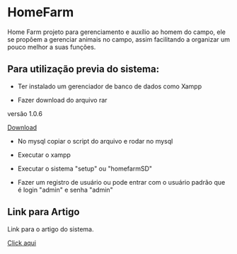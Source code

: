 # HomeFarm
Home Farm projeto para gerenciamento e auxílio ao homem do campo, ele se propõem a gerenciar animais no campo, assim facilitando a organizar um pouco melhor a suas funções.

## Para utilização previa do sistema:

* Ter instalado um gerenciador de banco de dados como Xampp

* Fazer download do arquivo rar

 versão 1.0.6
 
 [Download](https://drive.google.com/file/d/1XGVXhihirjKoL7gWcBGiCHxXunW-sAtI/view?usp=sharing)
 
 * No mysql copiar o script do arquivo e rodar no mysql
 
 * Executar o xampp
 
 * Executar o sistema "setup" ou "homefarmSD"
 
 * Fazer um registro de usuário ou pode entrar com o usuário padrão que é login "admin" e senha "admin" 
 
 ## Link para Artigo
 
 Link para o artigo do sistema.
 
 [Click aqui](https://www.overleaf.com/read/xvqdsdyrhcwf) 
